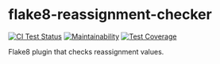 # flake8-reassignment-checker
[![CI Test Status](https://github.com/RentalCat/flake8-reassignment-checker/actions/workflows/ci.yml/badge.svg?branch=master&event=push)](https://github.com/RentalCat/flake8-reassignment-checker/actions/workflows/ci.yml)
[![Maintainability](https://api.codeclimate.com/v1/badges/f979e12c2b052f176a96/maintainability)](https://codeclimate.com/github/RentalCat/flake8-reassignment-checker/maintainability)
[![Test Coverage](https://api.codeclimate.com/v1/badges/f979e12c2b052f176a96/test_coverage)](https://codeclimate.com/github/RentalCat/flake8-reassignment-checker/maintainability)

Flake8 plugin that checks reassignment values.
